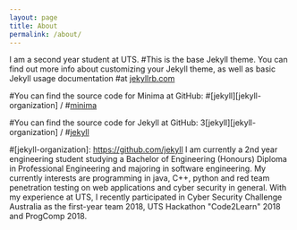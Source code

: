 ```yaml
---
layout: page
title: About
permalink: /about/
---
```

I am a second year student at UTS. 
#This is the base Jekyll theme. You can find out more info about customizing your Jekyll theme, as well as basic Jekyll usage documentation #at [jekyllrb.com](https://jekyllrb.com/)

#You can find the source code for Minima at GitHub:
#[jekyll][jekyll-organization] /
#[minima](https://github.com/jekyll/minima)

#You can find the source code for Jekyll at GitHub:
3[jekyll][jekyll-organization] /
#[jekyll](https://github.com/jekyll/jekyll)


#[jekyll-organization]: https://github.com/jekyll
I am currently a 2nd year engineering student studying a Bachelor of Engineering (Honours) Diploma in Professional Engineering and majoring 
in software engineering. My currently interests are programming in java, C++, python and red team penetration testing on web applications 
and cyber security in general. With my experience at UTS, I recently participated in Cyber Security Challenge Australia as the first-year 
team 2018, UTS Hackathon "Code2Learn" 2018 and ProgComp 2018. 


